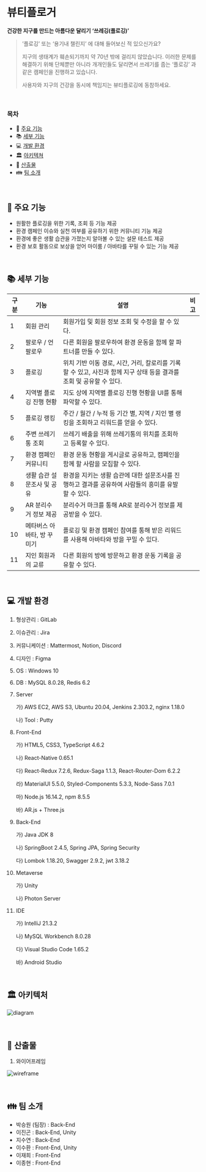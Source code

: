 # 뷰티플로거

**건강한 지구를 만드는 아름다운 달리기 ‘쓰레깅(플로깅)’**

> ’플로깅’ 또는 ‘용기내 챌린지’ 에 대해 들어보신 적 있으신가요?
>
> 지구의 생태계가 훼손되기까지 약 70년 밖에 걸리지 않았습니다. 이러한 문제를 해결하기 위해 단체뿐만 아니라 개개인들도 달리면서 쓰레기를 줍는 ‘플로깅’ 과 같은 캠페인을 진행하고 있습니다.
>
> 사용자와 지구의 건강을 동시에 책임지는 뷰티플로깅에 동참하세요.

<br>

### 목차

- :book: [주요 기능](#book-주요-기능)
- :books: [세부 기능](#books-세부-기능)
- :computer: [개발 환경](#computer-개발-환경)
- :classical_building: [아키텍쳐](#classical_building-아키텍처)
- :bookmark_tabs: [산출물](#bookmark_tabs-산출물)
- :family: [팀 소개](#family-팀-소개)

<br>

## :book: 주요 기능

- 원활한 플로깅을 위한 기록, 조회 등 기능 제공
- 환경 캠페인 이슈와 실천 여부를 공유하기 위한 커뮤니티 기능 제공
- 환경에 좋은 생활 습관을 가졌는지 알아볼 수 있는 설문 테스트 제공
- 환경 보호 활동으로 보상을 얻어 마이룸 / 아바타를 꾸밀 수 있는 기능 제공

<br>

## :books: 세부 기능

| 구분 | 기능                       | 설명                                                         | 비고 |
| ---- | -------------------------- | ------------------------------------------------------------ | ---- |
| 1    | 회원 관리                  | 회원가입 및 회원 정보 조회 및 수정을 할 수 있다.             |      |
| 2    | 팔로우 / 언팔로우          | 다른 회원을 팔로우하여 환경 운동을 함께 할 파트너를 만들 수 있다. |      |
| 3    | 플로깅                     | 위치 기반 이동 경로, 시간, 거리, 칼로리를 기록할 수 있고, 사진과 함께 지구 상태 등을 결과를 조회 및 공유할 수 있다. |      |
| 4    | 지역별 플로깅 진행 현황    | 지도 상에 지역별 플로깅 진행 현황을 UI를 통해 파악할 수 있다. |      |
| 5    | 플로깅 랭킹                | 주간 / 월간 / 누적 등 기간 별, 지역 / 지인 별 랭킹을 조회하고 리워드를 얻을 수 있다. |      |
| 6    | 주변 쓰레기통 조회         | 쓰레기 배출을 위해 쓰레기통의 위치를 조회하고 등록할 수 있다. |      |
| 7    | 환경 캠페인 커뮤니티       | 환경 운동 현황을 게시글로 공유하고, 캠페인을 함께 할 사람을 모집할 수 있다. |      |
| 8    | 생활 습관 설문조사 및 공유 | 환경을 지키는 생활 습관에 대한 설문조사를 진행하고 결과를 공유하여 사람들의 흥미를 유발할 수 있다. |      |
| 9    | AR 분리수거 정보 제공      | 분리수거 마크를 통해 AR로 분리수거 정보를 제공받을 수 있다.  |      |
| 10   | 메타버스 아바타, 방 꾸미기 | 플로깅 및 환경 캠페인 참여를 통해 받은 리워드를 사용해 아바타와 방을 꾸밀 수 있다. |      |
| 11   | 지인 회원과의 교류         | 다른 회원의 방에 방문하고 환경 운동 기록을 공유할 수 있다.   |      |

<br>

## :computer: 개발 환경

1. 형상관리 : GitLab

2. 이슈관리 : Jira

3. 커뮤니케이션 : Mattermost, Notion, Discord

4. 디자인 : Figma

5. OS : Windows 10

6. DB : MySQL 8.0.28, Redis 6.2

7. Server

   가) AWS EC2, AWS S3, Ubuntu 20.04, Jenkins 2.303.2, nginx 1.18.0

   나) Tool : Putty

8. Front-End

   가) HTML5, CSS3, TypeScript 4.6.2

   나) React-Native 0.65.1

   다) React-Redux 7.2.6, Redux-Saga 1.1.3, React-Router-Dom 6.2.2

   라) MaterialUI 5.5.0, Styled-Components 5.3.3, Node-Sass 7.0.1

   마) Node.js 16.14.2, npm 8.5.5

   바) AR.js + Three.js

9. Back-End

   가) Java JDK 8

   나) SpringBoot 2.4.5, Spring JPA, Spring Security

   다) Lombok 1.18.20, Swagger 2.9.2, jwt 3.18.2

10. Metaverse

    가) Unity

    나) Photon Server

11. IDE

    가) IntelliJ 21.3.2

    나) MySQL Workbench 8.0.28

    다) Visual Studio Code 1.65.2

    바) Android Studio

<br>

## :classical_building: 아키텍처

![diagram](https://user-images.githubusercontent.com/87461594/163529463-ec963eb1-148b-4813-801a-bfce80b186bb.png)

<br>

## :bookmark_tabs: 산출물

1. 와이어프레임

![wireframe](https://user-images.githubusercontent.com/87461594/163529466-ba846406-c920-40a2-8246-78d28c285b8d.png)

<br>

## :family: 팀 소개

- 박승원 (팀장) : Back-End
- 이진곤 : Back-End, Unity
- 지수연 : Back-End
- 이수환 : Front-End, Unity
- 이재희 : Front-End
- 이종현 : Front-End
